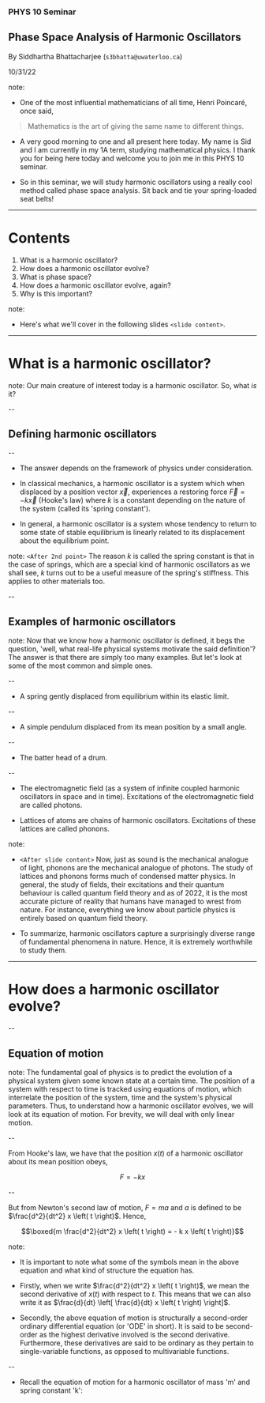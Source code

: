 ### PHYS 10 Seminar
## Phase Space Analysis of Harmonic Oscillators

By Siddhartha Bhattacharjee (`s3bhatta@uwaterloo.ca`)

10/31/22

note: 

- One of the most influential mathematicians of all time, Henri Poincaré, once said,

> Mathematics is the art of giving the same name to different things.

- A very good morning to one and all present here today. My name is Sid and I am currently in my 1A term, studying mathematical physics. I thank you for being here today and welcome you to join me in this PHYS 10 seminar. 

- So in this seminar, we will study harmonic oscillators using a really cool method called phase space analysis. Sit back and tie your spring-loaded seat belts!

---

# Contents

1. What is a harmonic oscillator?
2. How does a harmonic oscillator evolve?
3. What is phase space?
4. How does a harmonic oscillator evolve, again?
5. Why is this important?

note:

- Here's what we'll cover in the following slides `<slide content>`.

---

# What is a harmonic oscillator?

note: Our main creature of interest today is a harmonic oscillator. So, what _is_ it?

--

## Defining harmonic oscillators

--

+ The answer depends on the framework of physics under consideration.

+ In classical mechanics, a harmonic oscillator is a system which when displaced by a position vector $\vec{x}$, experiences a restoring force $\vec{F} = -k \vec{x}$ (Hooke's law) where $k$ is a constant depending on the nature of the system (called its 'spring constant').

+ In general, a harmonic oscillator is a system whose tendency to return to some state of stable equilibrium is linearly related to its displacement about the equilibrium point.

note: `<After 2nd point>` The reason $k$ is called the spring constant is that in the case of springs, which are a special kind of harmonic oscillators as we shall see, $k$ turns out to be a useful measure of the spring's stiffness. This applies to other materials too.

--

## Examples of harmonic oscillators

note: Now that we know how a harmonic oscillator is defined, it begs the question, 'well, what real-life physical systems motivate the said definition'? The answer is that there are simply too many examples. But let's look at some of the most common and simple ones.

--

- A spring gently displaced from equilibrium within its elastic limit.

--

- A simple pendulum displaced from its mean position by a small angle.

--

- The batter head of a drum.

--

+ The electromagnetic field (as a system of infinite coupled harmonic oscillators in space and in time). Excitations of the electromagnetic field are called photons.

+ Lattices of atoms are chains of harmonic oscillators. Excitations of these lattices are called phonons.

note:

- `<After slide content>` Now, just as sound is the mechanical analogue of light, phonons are the mechanical analogue of photons. The study of lattices and phonons forms much of condensed matter physics. In general, the study of fields, their excitations and their quantum behaviour is called quantum field theory and as of 2022, it is the most accurate picture of reality that humans have managed to wrest from nature. For instance, everything we know about particle physics is entirely based on quantum field theory.

- To summarize, harmonic oscillators capture a surprisingly diverse range of fundamental phenomena in nature. Hence, it is extremely worthwhile to study them.

---

# How does a harmonic oscillator evolve?

--

## Equation of motion

note: The fundamental goal of physics is to predict the evolution of a physical system given some known state at a certain time. The position of a system with respect to time is tracked using equations of motion, which interrelate the position of the system, time and the system's physical parameters. Thus, to understand how a harmonic oscillator evolves, we will look at its equation of motion. For brevity, we will deal with only linear motion.

--

From Hooke's law, we have that the position $x \left( t \right)$ of a harmonic oscillator about its mean position obeys,

$$F = -k x$$

--

But from Newton's second law of motion, $F = ma$ and $a$ is defined to be $\frac{d^2}{dt^2} x \left( t \right)$. Hence,

$$\boxed{m \frac{d^2}{dt^2} x \left( t \right) = - k x \left( t \right)}$$

note:

- It is important to note what some of the symbols mean in the above equation and what kind of structure the equation has. 

- Firstly, when we write $\frac{d^2}{dt^2} x \left( t \right)$, we mean the second derivative of $x \left( t \right)$ with respect to $t$. This means that we can also write it as $\frac{d}{dt} \left[ \frac{d}{dt} x \left( t \right) \right]$.

- Secondly, the above equation of motion is structurally a second-order ordinary differential equation (or 'ODE' in short). It is said to be second-order as the highest derivative involved is the second derivative. Furthermore, these derivatives are said to be ordinary as they pertain to single-variable functions, as opposed to multivariable functions.

--

- Recall the equation of motion for a harmonic oscillator of mass 'm' and spring constant 'k':










